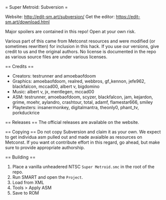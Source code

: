 = Super Metroid: Subversion =

Website: http://edit-sm.art/subversion/
Get the editor: https://edit-sm.art/download.html

Major spoilers are contained in this repo! Open at your own risk.

Various part of this came from Metconst resources and were modified (or sometimes rewritten) for inclusion in this hack. If you use our versions, give credit to us and the original authors. No license is documented in the repo as various source files are under various licenses.

== Credits ==
* Creators: testrunner and amoebaofdoom
* Graphics: amoebaofdoom, realred, webbros, gf_kennon, jefe962, blackfalcon, mccad00, albert v, bigdomino
* Music: albert v, jx, mentlegen, mccad00
* ASM: testrunner, amoebaofdoom, scyzer, blackfalcon, jam, kejardon, grime, moehr, aylandro, crashtour, total, adamf, flamestar666, smiley
* Playtesters: insanermonkey, digitalmantra, theonly0, phant_tv, porkduckrice

== Releases ==
The official releases are available on the website.

== Copying ==
Do not copy Subversion and claim it as your own. We expect to get individua asm pulled out and made avaialble as resources on Metconst. If you want ot contribute effort in this regard, go ahead, but make sure to provide appropriate authorship.

== Building ==
1. Place a vanilla unheadered NTSC `Super Metroid.smc` in the root of the repo.
2. Run SMART and open the `Project`.
3. Load from XML
4. Tools > Apply ASM
5. Save to ROM
